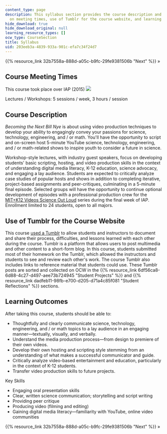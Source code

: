 ```yaml
---
content_type: page
description: This syllabus section provides the course description and information
  on meeting times, use of Tumblr for the course website, and learning outcomes.
hide_download: true
hide_download_original: null
learning_resource_types: []
ocw_type: CourseSection
title: Syllabus
uid: 203eeb3a-4839-933a-901c-efa7c34f24d7
---
```


{{% resource_link 32b7558a-888d-a05c-b9fc-29fe9381506b "Next" %}} »

Course Meeting Times
--------------------

This course took place over IAP (2015) ![](/images/educator/icon-question-iap.png)

Lectures / Workshops: 5 sessions / week, 3 hours / session

Course Description
------------------

_Becoming the Next Bill Nye_ is about using video production techniques to develop your ability to engagingly convey your passions for science, technology, engineering, and / or math. You'll have the opportunity to script and on-screen host 5-minute YouTube science, technology, engineering, and / or math-related shows to inspire youth to consider a future in science.

Workshop-style lectures, with industry guest speakers, focus on developing students' basic scripting, hosting, and video production skills in the context of understanding digital media literacy, K-12 education, science advocacy, and engaging a lay audience. Students are expected to critically analyze case studies of popular hosts and shows in addition to completing iterative, project-based assignments and peer-critiques, culminating in a 5-minute final episode. Selected groups will have the opportunity to continue optional development of episodes with a professional production crew for the [MIT+K12 Videos Science Out Loud](https://www.youtube.com/playlist?list=PLzMhsCgGKd1hoofiKuifwy6qRXZs7NG6a) series during the final week of IAP. Enrollment limited to 24 students, open to all majors.

Use of Tumblr for the Course Website
------------------------------------

This course [used a Tumblr](http://mit219.tumblr.com) to allow students and instructors to document and share their process, difficulties, and lessons learned with each other during the course. Tumblr is a platform that allows users to post multimedia and other content to a short-form blog. In this course, students submitted most of their homework on the Tumblr, which allowed the instructors and students to see and review each other's work. The course Tumblr also includes links to reference material that students could use. These Tumblr posts are sorted and collected on OCW in the {{% resource_link 6df56ca8-6d88-4c27-d497-aee73b724945 "Student Projects" %}} and {{% resource_link dadfeb11-98fb-e700-d205-d71a4c85f081 "Student Reflections" %}} sections.

Learning Outcomes
-----------------

After taking this course, students should be able to:

*   Thoughtfully and clearly communicate science, technology, engineering, and / or math topics to a lay audience in an engaging manner—textually, visually, and verbally.
*   Understand the media production process—from design to premiere of their own videos.
*   Develop their own hosting and scripting style stemming from an understanding of what makes a successful communicator and guide.
*   Critically analyze video-based entertainment and education, particularly in the context of K-12 students.
*   Transfer video production skills to future projects.

Key Skills

*   Engaging oral presentation skills
*   Clear, written science communication; storytelling and script writing
*   Providing peer critique
*   Producing video (filming and editing)
*   Gaining digital media literacy—familiarity with YouTube, online video communities

{{% resource_link 32b7558a-888d-a05c-b9fc-29fe9381506b "Next" %}} »